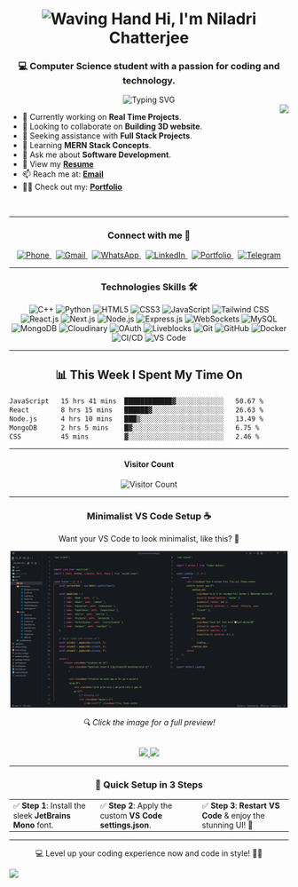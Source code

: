 <h1 align="center">
<img src="https://raw.githubusercontent.com/Tarikul-Islam-Anik/Animated-Fluent-Emojis/master/Emojis/Hand%20gestures/Waving%20Hand.png" alt="Waving Hand" width="35" height="35" /> Hi, I'm Niladri Chatterjee</h1>
<h3 align="center">💻 Computer Science student with a passion for coding and technology.</h3>


<div align="center">

<img src="https://readme-typing-svg.demolab.com?font=Fira+Code&size=22&duration=3000&pause=1000&center=true&vCenter=true&random=false&width=600&height=50&lines=Full+Stack+Developer+%7C+MERN+Specialist;Crafting+elegant+solutions+to+complex+problems;Speed%2C+Security+and+Style+Delivered!;Less+Code%2C+More+Impact.;Real-time%2C+all+the+time." alt="Typing SVG" />
</div>


<img align="right" src="http://github-profile-summary-cards.vercel.app/api/cards/stats?username=niladri-1&theme=2077" height="200em"  />

- 🔭 Currently working on <b>Real Time Projects</b>.
- 👯 Looking to collaborate on <b>Building 3D website</b>.
- 🤝 Seeking assistance with <b>Full Stack Projects</b>.
- 🌱 Learning <b>MERN Stack Concepts</b>.
- 💬 Ask me about <b>Software Development</b>.
- 📄 View my <b><a target="_blank" href="https://drive.google.com/file/d/1BNtnWhw7RoWeUKu44n-iKRC1ysdY2s8L/view?usp=sharing">Resume</a></b>
- 📫 Reach me at: <b><a target="_blank" href="mailto:code.niladri@gmail.com">Email</a></b>
- 👨‍💻 Check out my: <b><a target="_blank" href="https://niladri1.vercel.app">Portfolio</a></b>

<br>

---

<h3 align="center">Connect with me 🤝</h3>
<p align="center">
  <a href="tel:+916296554939" target="_blank">
    <img src="https://img.shields.io/badge/Phone-%2B91%206296554939-2C2C2C?style=for-the-badge&logo=phone&logoColor=white" alt="Phone">
  </a>&nbsp;
  <a href="mailto:code.niladri@gmail.com" target="_blank">
    <img src="https://img.shields.io/badge/Gmail-code.niladri@gmail.com-B22222?style=for-the-badge&logo=gmail&logoColor=white" alt="Gmail">
  </a>&nbsp;
  <a href="https://wa.me/916296554939" target="_blank">
    <img src="https://img.shields.io/badge/WhatsApp-%2B91%206296554939-1C8C4A?style=for-the-badge&logo=whatsapp&logoColor=white" alt="WhatsApp">
  </a>&nbsp;
  <a href="https://linkedin.com/in/niladri1" target="_blank">
    <img src="https://img.shields.io/badge/LinkedIn-niladri1-005B8A?style=for-the-badge&logo=linkedin&logoColor=white" alt="LinkedIn">
  </a>&nbsp;
  <a href="https://niladri1.vercel.app/" target="_blank">
    <img src="https://img.shields.io/badge/Portfolio-Visit-000000?style=for-the-badge&logo=vercel&logoColor=white" alt="Portfolio">
  </a>&nbsp;
  <a href="https://t.me/niladri_chatterjee" target="_blank">
    <img src="https://img.shields.io/badge/Telegram-niladri_chatterjee-006699?style=for-the-badge&logo=telegram&logoColor=white" alt="Telegram">
  </a>
</p>


---

<h3 align="center">Technologies Skills 🛠️</h3>
<p align="center">
  <img src="https://img.shields.io/badge/C++-%2300599C.svg?style=for-the-badge&logo=c%2B%2B&logoColor=white" alt="C++">
  <img src="https://img.shields.io/badge/Python-%231E415E?style=for-the-badge&logo=python&logoColor=%23FFD43B" alt="Python">
  <img src="https://img.shields.io/badge/HTML5-%23C13514.svg?style=for-the-badge&logo=html5&logoColor=white" alt="HTML5">
  <img src="https://img.shields.io/badge/CSS3-%233573A6.svg?style=for-the-badge&logo=css3&logoColor=white" alt="CSS3">
  <img src="https://img.shields.io/badge/JavaScript-%23F7B93E.svg?style=for-the-badge&logo=javascript&logoColor=black" alt="JavaScript">
  <img src="https://img.shields.io/badge/TailwindCSS-%230D9488.svg?style=for-the-badge&logo=tailwind-css&logoColor=white" alt="Tailwind CSS">
  <img src="https://img.shields.io/badge/React-%23149ECA.svg?style=for-the-badge&logo=react&logoColor=black" alt="React.js">
  <img src="https://img.shields.io/badge/Next.js-%23000000.svg?style=for-the-badge&logo=next.js&logoColor=white" alt="Next.js">
  <img src="https://img.shields.io/badge/Node.js-%23359341.svg?style=for-the-badge&logo=node.js&logoColor=white" alt="Node.js">
  <img src="https://img.shields.io/badge/Express.js-%23232323.svg?style=for-the-badge&logo=express&logoColor=white" alt="Express.js">
  <img src="https://img.shields.io/badge/WebSockets-%23FF7B00.svg?style=for-the-badge&logo=socket.io&logoColor=white" alt="WebSockets">
  <img src="https://img.shields.io/badge/MySQL-%234479A1.svg?style=for-the-badge&logo=mysql&logoColor=black" alt="MySQL">
  <img src="https://img.shields.io/badge/MongoDB-%2347A248.svg?style=for-the-badge&logo=mongodb&logoColor=white" alt="MongoDB">
  <img src="https://img.shields.io/badge/Cloudinary-%23F2801E.svg?style=for-the-badge&logo=cloudinary&logoColor=black" alt="Cloudinary">
  <img src="https://img.shields.io/badge/OAuth-%232C8BC6.svg?style=for-the-badge&logo=auth0&logoColor=white" alt="OAuth">
  <img src="https://img.shields.io/badge/Liveblocks-%23000000.svg?style=for-the-badge&logoColor=white" alt="Liveblocks">
  <img src="https://img.shields.io/badge/Git-%23E84E31.svg?style=for-the-badge&logo=git&logoColor=white" alt="Git">
  <img src="https://img.shields.io/badge/GitHub-%23171717.svg?style=for-the-badge&logo=github&logoColor=white" alt="GitHub">
  <img src="https://img.shields.io/badge/Docker-%23176D65.svg?style=for-the-badge&logo=docker&logoColor=white" alt="Docker">
  <img src="https://img.shields.io/badge/CI%2FCD-%232A5FCD.svg?style=for-the-badge&logo=github-actions&logoColor=white" alt="CI/CD">
  <img src="https://img.shields.io/badge/VS_Code-%23007ACC?style=for-the-badge&logo=visual-studio-code&logoColor=white" alt="VS Code">
</p>


---

## <div align="center"> 📊 This Week I Spent My Time On </div>

```text
JavaScript   15 hrs 41 mins  ████████████▓░░░░░░░░░░░░   50.67 %
React        8 hrs 15 mins   ██████▓░░░░░░░░░░░░░░░░░░   26.63 %
Node.js      4 hrs 10 mins   ███▒░░░░░░░░░░░░░░░░░░░░░   13.49 %
MongoDB      2 hrs 5 mins    █▓░░░░░░░░░░░░░░░░░░░░░░░   6.75 %
CSS          45 mins         ▓░░░░░░░░░░░░░░░░░░░░░░░░   2.46 %
```

---

<!-- Profile visitors with animated counter -->
<div align="center">
  <h4>Visitor Count</h4>
  <img src="https://profile-counter.glitch.me/niladri-1/count.svg" alt="Visitor Count" />
</div>

---


<h3 align="center">Minimalist VS Code Setup ☕</h3>
<p align="center">Want your VS Code to look minimalist, like this? 🤔</p>

<p align="center">
  <a href="https://raw.githubusercontent.com/niladri-1/niladri-1/refs/heads/main/VS_Code_demo.png" target="_blank">
    <img src="https://raw.githubusercontent.com/niladri-1/niladri-1/refs/heads/main/VS_Code_demo.png" width="500px" alt="VS Code Setup Preview">
  </a>
</p>

<p align="center"><i>🔍 Click the image for a full preview!</i></p>
  <br>
  <div align="center">
    <a href="https://github.com/niladri-1/niladri-1/raw/main/JetBrainsMono-Regular.ttf">
      <img src="https://img.shields.io/badge/font-JetBrains_Mono-000000?style=flat-square&logo=jetbrains&logoColor=white" />
    </a>
    <a href="https://github.com/niladri-1/niladri-1/blob/main/settings.json">
      <img src="https://img.shields.io/badge/settings-JSON-000000?style=flat-square&logo=visual-studio-code&logoColor=white" />
    </a>
  </div>

---

<h3 align="center"> 🚀 Quick Setup in 3 Steps</h3>
<table align="center">
  <tr>
    <td>✅ <b>Step 1</b>: Install the sleek <b>JetBrains Mono</b> font.</td>
    <td>✅ <b>Step 2</b>: Apply the custom <b>VS Code settings.json</b>.</td>
    <td>✅ <b>Step 3</b>: <b>Restart VS Code</b> & enjoy the stunning UI! 🎉</td>
  </tr>
</table>

---

<p align="center">💻 Level up your coding experience now and code in style! 🚀✨ </p>

<img src="https://raw.githubusercontent.com/Trilokia/Trilokia/379277808c61ef204768a61bbc5d25bc7798ccf1/bottom_header.svg" />
